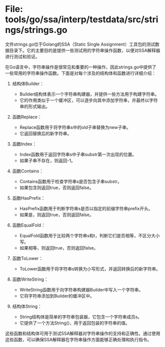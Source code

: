 # File: tools/go/ssa/interp/testdata/src/strings/strings.go

文件strings.go位于Golang的SSA（Static Single Assignment）工具包的测试数据目录下。它的主要目的是提供一些测试用的字符串操作函数，以便对SSA解释器进行测试和验证。

在Go语言中，字符串操作是很常见和重要的一种操作，因此strings.go中提供了一些常用的字符串操作函数。下面是对每个涉及的结构体和函数进行详细介绍：

1. 结构体Builder：
   - Builder结构体表示一个字符串构建器，并提供一些方法用于构建字符串。
   - 它的作用类似于一个缓冲区，可以逐步向其中添加字符串，并最终以字符串的形式输出。

2. 函数Replace：
   - Replace函数用于将字符串s中的old子串替换为new子串。
   - 它返回替换后的新字符串。

3. 函数Index：
   - Index函数用于返回字符串s中子串substr第一次出现的位置。
   - 如果子串不存在，则返回-1。

4. 函数Contains：
   - Contains函数用于检查字符串s是否包含子串substr。
   - 如果包含则返回true，否则返回false。

5. 函数HasPrefix：
   - HasPrefix函数用于判断字符串s是否以指定的前缀字符串prefix开头。
   - 如果是，则返回true，否则返回false。

6. 函数EqualFold：
   - EqualFold函数用于比较两个字符串s和t，判断它们是否相等，不区分大小写。
   - 如果相等，则返回true，否则返回false。

7. 函数ToLower：
   - ToLower函数用于将字符串s转换为小写形式，并返回转换后的新字符串。

8. 函数WriteString：
   - WriteString函数用于向字符串构建器Builder中写入一个字符串。
   - 它将字符串添加到Builder的缓冲区中。

9. 结构体String：
   - String结构体是简单的字符串包装器，它包含一个字符串成员s。
   - 它提供了一个方法String()，用于返回包装的字符串的值。

这些函数和结构体可用于测试SSA解释器对字符串操作的支持和正确性。通过使用这些函数，可以确保SSA解释器在字符串操作方面能够正确处理和执行指令。

